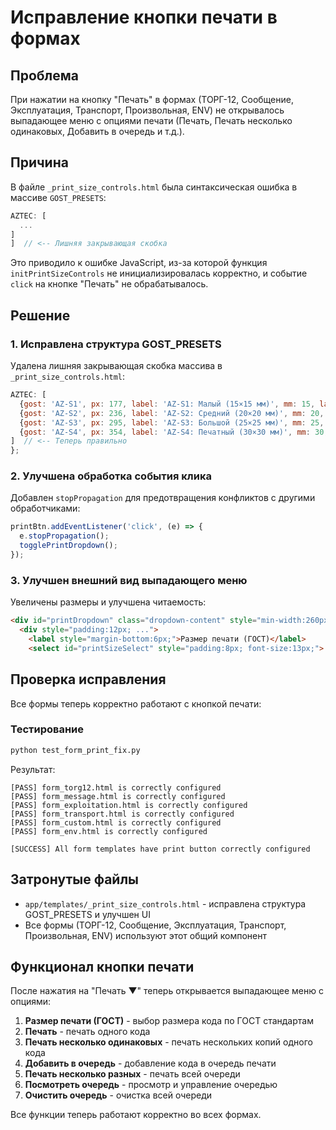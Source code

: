 # Исправление кнопки печати в формах

## Проблема
При нажатии на кнопку "Печать" в формах (ТОРГ-12, Сообщение, Эксплуатация, Транспорт, Произвольная, ENV) не открывалось выпадающее меню с опциями печати (Печать, Печать несколько одинаковых, Добавить в очередь и т.д.).

## Причина
В файле `_print_size_controls.html` была синтаксическая ошибка в массиве `GOST_PRESETS`:
```javascript
AZTEC: [
  ...
]
]  // <-- Лишняя закрывающая скобка
```

Это приводило к ошибке JavaScript, из-за которой функция `initPrintSizeControls` не инициализировалась корректно, и событие `click` на кнопке "Печать" не обрабатывалось.

## Решение

### 1. Исправлена структура GOST_PRESETS
Удалена лишняя закрывающая скобка массива в `_print_size_controls.html`:
```javascript
AZTEC: [
  {gost: 'AZ-S1', px: 177, label: 'AZ-S1: Малый (15×15 мм)', mm: 15, layout: '9×12 на А4'},
  {gost: 'AZ-S2', px: 236, label: 'AZ-S2: Средний (20×20 мм)', mm: 20, layout: '7×9 на А4'},
  {gost: 'AZ-S3', px: 295, label: 'AZ-S3: Большой (25×25 мм)', mm: 25, layout: '6×7 на А4'},
  {gost: 'AZ-S4', px: 354, label: 'AZ-S4: Печатный (30×30 мм)', mm: 30, layout: '5×6 на А4'}
]  // <-- Теперь правильно
};
```

### 2. Улучшена обработка события клика
Добавлен `stopPropagation` для предотвращения конфликтов с другими обработчиками:
```javascript
printBtn.addEventListener('click', (e) => {
  e.stopPropagation();
  togglePrintDropdown();
});
```

### 3. Улучшен внешний вид выпадающего меню
Увеличены размеры и улучшена читаемость:
```html
<div id="printDropdown" class="dropdown-content" style="min-width:260px; ...">
  <div style="padding:12px; ...">
    <label style="margin-bottom:6px;">Размер печати (ГОСТ)</label>
    <select id="printSizeSelect" style="padding:8px; font-size:13px;">
```

## Проверка исправления

Все формы теперь корректно работают с кнопкой печати:

### Тестирование
```bash
python test_form_print_fix.py
```

Результат:
```
[PASS] form_torg12.html is correctly configured
[PASS] form_message.html is correctly configured
[PASS] form_exploitation.html is correctly configured
[PASS] form_transport.html is correctly configured
[PASS] form_custom.html is correctly configured
[PASS] form_env.html is correctly configured

[SUCCESS] All form templates have print button correctly configured
```

## Затронутые файлы
- `app/templates/_print_size_controls.html` - исправлена структура GOST_PRESETS и улучшен UI
- Все формы (ТОРГ-12, Сообщение, Эксплуатация, Транспорт, Произвольная, ENV) используют этот общий компонент

## Функционал кнопки печати
После нажатия на "Печать ▼" теперь открывается выпадающее меню с опциями:
1. **Размер печати (ГОСТ)** - выбор размера кода по ГОСТ стандартам
2. **Печать** - печать одного кода
3. **Печать несколько одинаковых** - печать нескольких копий одного кода
4. **Добавить в очередь** - добавление кода в очередь печати
5. **Печать несколько разных** - печать всей очереди
6. **Посмотреть очередь** - просмотр и управление очередью
7. **Очистить очередь** - очистка всей очереди

Все функции теперь работают корректно во всех формах.
